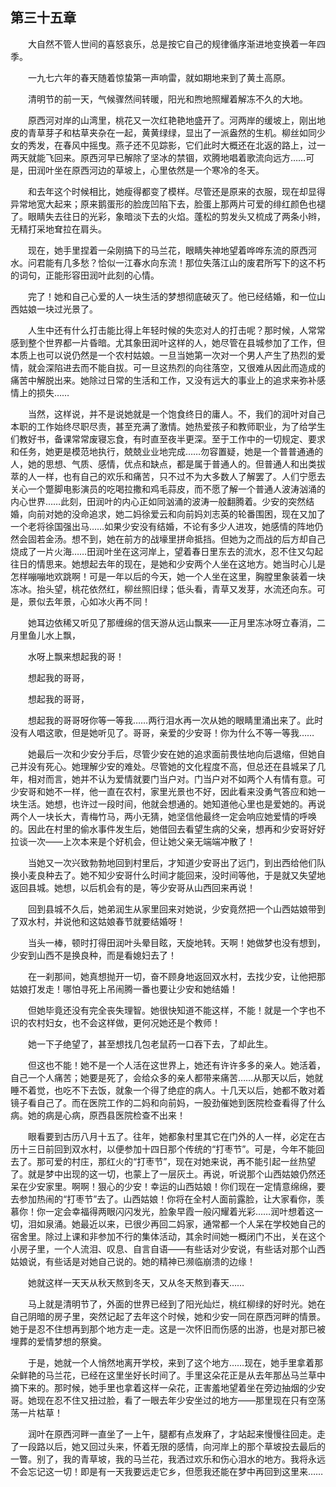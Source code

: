 ## 第三十五章

&emsp;&emsp;大自然不管人世间的喜怒哀乐，总是按它自己的规律循序渐进地变换着一年四季。

&emsp;&emsp;一九七六年的春天随着惊蛰第一声响雷，就如期地来到了黄土高原。

&emsp;&emsp;清明节的前一天，气候骤然间转暖，阳光和煦地照耀着解冻不久的大地。

&emsp;&emsp;原西河对岸的山湾里，桃花又一次红艳艳地盛开了。河两岸的缓坡上，刚出地皮的青草芽子和枯草夹杂在一起，黄黄绿绿，显出了一派盎然的生机。柳丝如同少女的秀发，在春风中摇曳。燕子还不见踪影，它们此时大概还在北返的路上，过一两天就能飞回来。原西河早已解除了坚冰的禁锢，欢腾地唱着歌流向远方……可是，田润叶坐在原西河边的草坡上，心里依然是一个寒冷的冬天。

&emsp;&emsp;和去年这个时候相比，她瘦得都变了模样。尽管还是原来的衣服，现在却显得异常地宽大起来；原来鹅蛋形的脸庞凹陷下去，脸蛋上那两片可爱的绯红颜色也褪了。眼睛失去往日的光彩，象暗淡下去的火焰。蓬松的剪发头又梳成了两条小辫，无精打采地耷拉在肩头。

&emsp;&emsp;现在，她手里捏着一朵刚搞下的马兰花，眼睛失神地望着哗哗东流的原西河水。问君能有几多愁？恰似一江春水向东流！那位失落江山的废君所写下的这不朽的词句，正能形容田润叶此刻的心情。

&emsp;&emsp;完了！她和自己心爱的人一块生活的梦想彻底破灭了。他已经结婚，和一位山西姑娘一块过光景了。

&emsp;&emsp;人生中还有什么打击能比得上年轻时候的失恋对人的打击呢？那时候，人常常感到整个世界都一片昏暗。尤其象田润叶这样的人，她尽管在县城参加了工作，但本质上也可以说仍然是一个农村姑娘。一旦当她第一次对一个男人产生了热烈的爱情，就会深陷进去而不能自拔。可一旦这热烈的向往落空，又很难从因此而造成的痛苦中解脱出来。她除过日常的生活和工作，又没有远大的事业上的追求来弥补感情上的损失……

&emsp;&emsp;当然，这样说，并不是说她就是一个饱食终日的庸人。不，我们的润叶对自己本职的工作始终尽职尽责，甚至充满了激情。她热爱孩子和教师职业，为了给学生们教好书，备课常常废寝忘食，有时直至夜半更深。至于工作中的一切规定、要求和任务，她更是模范地执行，兢兢业业地完成……勿容置疑，她是一个普普通通的人，她的思想、气质、感情，优点和缺点，都是属于普通人的。但普通人和出类拔萃的人一样，也有自己的欢乐和痛苦，只不过不为大多数人了解罢了。人们宁愿去关心一个蹩脚电影演员的吃喝拉撒和鸡毛蒜皮，而不愿了解一个普通人波涛汹涌的内心世界……此刻，田润叶的内心正如同汹涌的波涛一般翻腾着。少安的突然结婚，向前对她的没命追求，她二妈徐爱云和向前妈刘志英的轮番围困，现在又加了一个老将徐国强出马……如果少安没有结婚，不论有多少人进攻，她感情的阵地仍然会固若金汤。想不到，她在前方的战壕里拼命抵挡。但她为之而战的后方却自己烧成了一片火海……田润叶坐在这河岸上，望着春日里东去的流水，忍不住又勾起往日的情思来。她想起去年的现在，是她和少安两个人坐在这地方。她当时心儿是怎样嘣嘣地欢跳啊！可是一年以后的今天，她一个人坐在这里，胸膛里象装着一块冻冰。抬头望，桃花依然红，柳丝照旧绿；低头看，青草又发芽，水流还向东。可是，景似去年景，心如冰火再不同！

&emsp;&emsp;她耳边依稀又听见了那缠绵的信天游从远山飘来——正月里冻冰呀立春消，二月里鱼儿水上飘，

&emsp;&emsp;水呀上飘来想起我的哥！

&emsp;&emsp;想起我的哥哥，

&emsp;&emsp;想起我的哥哥，

&emsp;&emsp;想起我的哥哥呀你等一等我……两行泪水再一次从她的眼睛里涌出来了。此时没有人唱这歌，但是她听见了。哥哥，亲爱的少安哥！你为什么不等一等我……

&emsp;&emsp;她最后一次和少安分手后，尽管少安在她的追求面前畏怯地向后退缩，但她自己并没有死心。她理解少安的难处。尽管她的文化程度不高，但总还在县城呆了几年，相对而言，她并不认为爱情就要门当户对。门当户对不如两个人有情有意。可少安哥和她不一样，他一直在农村，家里光景也不好，因此看来没勇气答应和她一块生活。她想，也许过一段时间，他就会想通的。她知道他心里也是爱她的。再说两个人一块长大，青梅竹马，两小无猜，她坚信他最终一定会响应她爱情的呼唤的。因此在村里的偷水事件发生后，她借回去看望生病的父亲，想再和少安哥好好拉谈一次——上次本来是个好机会，但让她父亲无端端冲散了！

&emsp;&emsp;当她又一次兴致勃勃地回到村里后，才知道少安哥出了远门，到出西给他们队换小麦良种去了。她不知少安哥什么时间才能回来，没时间等他，于是就又失望地返回县城。她想，以后机会有的是，等少安哥从山西回来再说！

&emsp;&emsp;回到县城不久后，她弟润生从家里回来对她说，少安竟然把一个山西姑娘带到了双水村，并说他和这姑娘春节就要结婚呀！

&emsp;&emsp;当头一棒，顿时打得田润叶头晕目眩，天旋地转。天啊！她做梦也没有想到，少安到山西不是换良种，而是看媳妇去了！

&emsp;&emsp;在一刹那间，她真想抛开一切，奋不顾身地返回双水村，去找少安，让他把那姑娘打发走！哪怕寻死上吊闹腾一番也要让少安和她结婚！

&emsp;&emsp;但她毕竟还没有完全丧失理智。她很快知道不能这样，不能！就是一个字也不识的农村妇女，也不会这样做，更何况她还是个教师！

&emsp;&emsp;她一下子绝望了，甚至想找几包老鼠药一口吞下去，了却此生。

&emsp;&emsp;但这也不能！她不是一个人活在这世界上，她还有许许多多的亲人。她活着，自己一个人痛苦；她要是死了，会给众多的亲人都带来痛苦……从那天以后，她就睡不着觉，也吃不下去饭，就象一个得了绝症的病人。十几天以后，她都不敢对着镜子看自己了。而在医院工作的二妈和向前妈，一股劲催她到医院检查看得了什么病。她的病是心病，原西县医院检查不出来！

&emsp;&emsp;眼看要到古历八月十五了。往年，她都象村里其它在门外的人一样，必定在古历十三日前回到双水村，以便参加十四日那个传统的“打枣节”。可是，今年不能回去了。那可爱的村庄，那红火的“打枣节”，现在对她来说，再不能引起一丝热望了。就是梦中出现的这一切，也蒙上了一层灰土。再说，听说那个山西姑娘仍然还呆在少安家里。啊啊！狠心的少安！幸运的山西姑娘！你们现在一定情意绵绵，要去参加热闹的“打枣节”去了。山西姑娘！你将在全村人面前露脸，让大家看你，羡慕你！你一定会幸福得两眼闪闪发光，脸象早霞一般闪耀着光彩……润叶想着这一切，泪如泉涌。她最近以来，已很少再回二妈家，通常都一个人呆在学校她自己的宿舍里。除过上课和非参加不行的集体活动，其余时间她一概闭门不出，关在这个小房子里，一个人流泪、叹息、自言自语——有些话对少安说，有些话对那个山西姑娘说，有些话是对她自己说的。她的精神已濒临崩溃的边缘！

&emsp;&emsp;她就这样一天天从秋天熬到冬天，又从冬天熬到春天……

&emsp;&emsp;马上就是清明节了，外面的世界已经到了阳光灿烂，桃红柳绿的好时光。她在自己阴暗的房子里，突然记起了去年这个时候，她和少安一同在原西河畔的情景。她于是忍不住想再到那个地方走一走。这是一次怀旧而伤感的出游，也是对那已被埋葬的爱情梦想的祭奠。

&emsp;&emsp;于是，她就一个人悄然地离开学校，来到了这个地方……现在，她手里拿着那朵鲜艳的马兰花，已经在这里坐好长时间了。手里这朵花正是从去年那丛马兰草中摘下来的。那时候，她手里也拿着这样一朵花，正害羞地望着坐在旁边抽烟的少安哥。她现在忍不住又扭过脸，看了一眼去年少安坐过的地方——那里现在只有空荡荡一片枯草！

&emsp;&emsp;润叶在原西河畔一直坐了一上午，腿都有点发麻了，才站起来慢慢往回走。走了一段路以后，她又回过头来，怀着无限的感情，向河岸上的那个草坡投去最后的一瞥。别了，我的青草坡，我的马兰花，我洒过欢乐和伤心泪水的地方。我将永远不会忘记这一切！即是有一天我要远走它乡，但愿我还能在梦中再回到这里来……